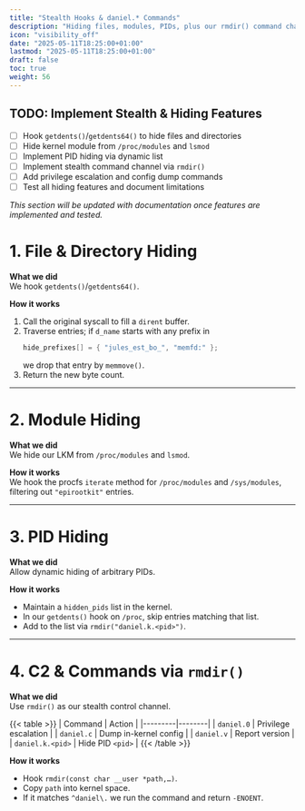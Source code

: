 ```yaml
---
title: "Stealth Hooks & daniel.* Commands"
description: "Hiding files, modules, PIDs, plus our rmdir() command channel"
icon: "visibility_off"
date: "2025-05-11T18:25:00+01:00"
lastmod: "2025-05-11T18:25:00+01:00"
draft: false
toc: true
weight: 56
---
```


## TODO: Implement Stealth & Hiding Features

- [ ] Hook `getdents()`/`getdents64()` to hide files and directories
- [ ] Hide kernel module from `/proc/modules` and `lsmod`
- [ ] Implement PID hiding via dynamic list
- [ ] Implement stealth command channel via `rmdir()`
- [ ] Add privilege escalation and config dump commands
- [ ] Test all hiding features and document limitations

_This section will be updated with documentation once features are implemented and tested._

# 1. File & Directory Hiding

**What we did**  
We hook `getdents()`/`getdents64()`.

**How it works**  
1. Call the original syscall to fill a `dirent` buffer.
2. Traverse entries; if `d_name` starts with any prefix in  
   ```c
   hide_prefixes[] = { "jules_est_bo_", "memfd:" };
   ```
   we drop that entry by `memmove()`.
3. Return the new byte count.

---

# 2. Module Hiding

**What we did**  
We hide our LKM from `/proc/modules` and `lsmod`.

**How it works**  
We hook the procfs `iterate` method for `/proc/modules` and `/sys/modules`, filtering out `"epirootkit"` entries.

---

# 3. PID Hiding

**What we did**  
Allow dynamic hiding of arbitrary PIDs.

**How it works**  
- Maintain a `hidden_pids` list in the kernel.
- In our `getdents()` hook on `/proc`, skip entries matching that list.
- Add to the list via `rmdir("daniel.k.<pid>")`.

---

# 4. C2 & Commands via `rmdir()`

**What we did**  
Use `rmdir()` as our stealth control channel.

{{< table >}}
| Command | Action |
|---------|--------|
| `daniel.0` | Privilege escalation |
| `daniel.c` | Dump in-kernel config |
| `daniel.v` | Report version |
| `daniel.k.<pid>` | Hide PID `<pid>` |
{{< /table >}}


**How it works**  
- Hook `rmdir(const char __user *path,…)`.
- Copy `path` into kernel space.
- If it matches `^daniel\.` we run the command and return `-ENOENT`.
